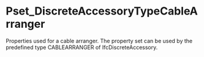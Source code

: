 # Pset_DiscreteAccessoryTypeCableArranger

Properties used for a cable arranger. The property set can be used by the predefined type CABLEARRANGER of IfcDiscreteAccessory.<!-- end of definition -->
